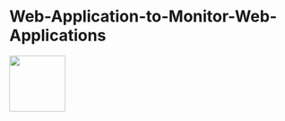 # Web-Application-to-Monitor-Web-Applications

<img align="left" width="100" height="100" src="images/logo">
